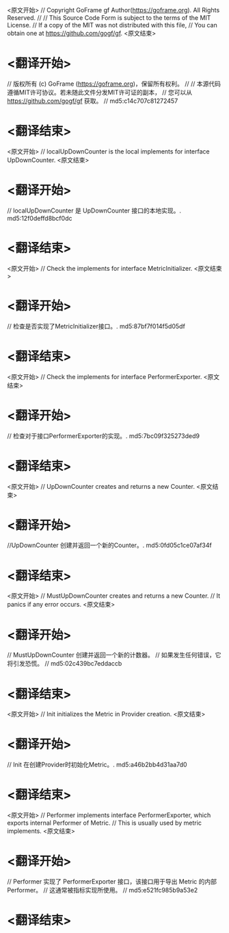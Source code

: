 
<原文开始>
// Copyright GoFrame gf Author(https://goframe.org). All Rights Reserved.
//
// This Source Code Form is subject to the terms of the MIT License.
// If a copy of the MIT was not distributed with this file,
// You can obtain one at https://github.com/gogf/gf.
<原文结束>

# <翻译开始>
// 版权所有 (c) GoFrame (https://goframe.org)，保留所有权利。
//
// 本源代码遵循MIT许可协议。若未随此文件分发MIT许可证的副本，
// 您可以从 https://github.com/gogf/gf 获取。
// md5:c14c707c81272457
# <翻译结束>


<原文开始>
// localUpDownCounter is the local implements for interface UpDownCounter.
<原文结束>

# <翻译开始>
// localUpDownCounter 是 UpDownCounter 接口的本地实现。. md5:12f0deffd8bcf0dc
# <翻译结束>


<原文开始>
// Check the implements for interface MetricInitializer.
<原文结束>

# <翻译开始>
// 检查是否实现了MetricInitializer接口。. md5:87bf7f014f5d05df
# <翻译结束>


<原文开始>
// Check the implements for interface PerformerExporter.
<原文结束>

# <翻译开始>
// 检查对于接口PerformerExporter的实现。. md5:7bc09f325273ded9
# <翻译结束>


<原文开始>
// UpDownCounter creates and returns a new Counter.
<原文结束>

# <翻译开始>
//UpDownCounter 创建并返回一个新的Counter。. md5:0fd05c1ce07af34f
# <翻译结束>


<原文开始>
// MustUpDownCounter creates and returns a new Counter.
// It panics if any error occurs.
<原文结束>

# <翻译开始>
// MustUpDownCounter 创建并返回一个新的计数器。
// 如果发生任何错误，它将引发恐慌。
// md5:02c439bc7eddaccb
# <翻译结束>


<原文开始>
// Init initializes the Metric in Provider creation.
<原文结束>

# <翻译开始>
// Init 在创建Provider时初始化Metric。. md5:a46b2bb4d31aa7d0
# <翻译结束>


<原文开始>
// Performer implements interface PerformerExporter, which exports internal Performer of Metric.
// This is usually used by metric implements.
<原文结束>

# <翻译开始>
// Performer 实现了 PerformerExporter 接口，该接口用于导出 Metric 的内部 Performer。
// 这通常被指标实现所使用。
// md5:e521fc985b9a53e2
# <翻译结束>

